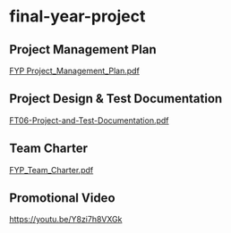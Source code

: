 # final-year-project

## Project Management Plan
[FYP Project_Management_Plan.pdf](https://github.com/user-attachments/files/20026395/FT06_Project_Management_Plan.pdf)

## Project Design & Test Documentation
[FT06-Project-and-Test-Documentation.pdf](https://github.com/user-attachments/files/20026406/FT06-Project-Documentation.pdf)


## Team Charter
[FYP_Team_Charter.pdf](https://github.com/user-attachments/files/20026402/FT06_Team_Charter.pdf)


## Promotional Video
https://youtu.be/Y8zi7h8VXGk
